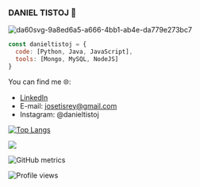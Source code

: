 ### DANIEL TISTOJ 👋
 
![da60svg-9a8ed6a5-a666-4bb1-ab4e-da779e273bc7](https://user-images.githubusercontent.com/42653664/189792160-c6155735-a851-4013-a05c-e336d2a2b594.gif)

```js
const danieltistoj = {
  code: [Python, Java, JavaScript],
  tools: [Mongo, MySQL, NodeJS]
}
```

You can find me 🌐:

- [LinkedIn](https://www.linkedin.com/in/daniel-tistoj-315661223/)
- E-mail: josetisrey@gmail.com
- Instagram: @danieltistoj


[![Top Langs](https://github-readme-stats.vercel.app/api/top-langs/?username=danieltistoj&theme=dark)](https://github.com/anuraghazra/github-readme-stats)

<img aling="left" src="https://github-readme-stats.vercel.app/api?username=danieltistoj&theme=dark&show_icons=true"/>

![GitHub metrics](https://metrics.lecoq.io/danieltistoj)  

![Profile views](https://gpvc.arturio.dev/danieltistoj)  
